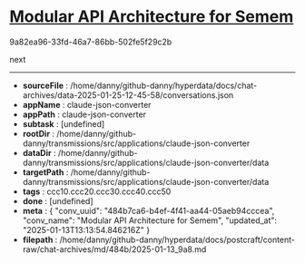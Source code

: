 # [Modular API Architecture for Semem](https://claude.ai/chat/484b7ca6-b4ef-4f41-aa44-05aeb94cccea)

9a82ea96-33fd-46a7-86bb-502fe5f29c2b

next

---

* **sourceFile** : /home/danny/github-danny/hyperdata/docs/chat-archives/data-2025-01-25-12-45-58/conversations.json
* **appName** : claude-json-converter
* **appPath** : claude-json-converter
* **subtask** : [undefined]
* **rootDir** : /home/danny/github-danny/transmissions/src/applications/claude-json-converter
* **dataDir** : /home/danny/github-danny/transmissions/src/applications/claude-json-converter/data
* **targetPath** : /home/danny/github-danny/transmissions/src/applications/claude-json-converter/data
* **tags** : ccc10.ccc20.ccc30.ccc40.ccc50
* **done** : [undefined]
* **meta** : {
  "conv_uuid": "484b7ca6-b4ef-4f41-aa44-05aeb94cccea",
  "conv_name": "Modular API Architecture for Semem",
  "updated_at": "2025-01-13T13:13:54.846216Z"
}
* **filepath** : /home/danny/github-danny/hyperdata/docs/postcraft/content-raw/chat-archives/md/484b/2025-01-13_9a8.md